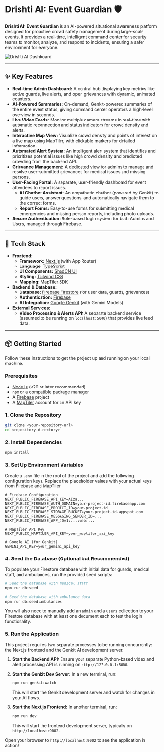 # Drishti AI: Event Guardian 🛡️

**Drishti AI: Event Guardian** is an AI-powered situational awareness platform designed for proactive crowd safety management during large-scale events. It provides a real-time, intelligent command center for security teams to monitor, analyze, and respond to incidents, ensuring a safer environment for everyone.

![Drishti AI Dashboard](https://res.cloudinary.com/dams0r5uk/image/upload/v1753526208/Picture1_wlf2zp.jpg)

---

## ✨ Key Features

*   **Real-time Admin Dashboard:** A central hub displaying key metrics like active guards, live alerts, and open grievances with dynamic, animated counters.
*   **AI-Powered Summaries:** On-demand, Genkit-powered summaries of the entire event status, giving command center operators a high-level overview in seconds.
*   **Live Video Feeds:** Monitor multiple camera streams in real-time with automatic reconnection and status indicators for crowd density and alerts.
*   **Interactive Map View:** Visualize crowd density and points of interest on a live map using MapTiler, with clickable markers for detailed information.
*   **Automated Alert System:** An intelligent alert system that identifies and prioritizes potential issues like high crowd density and predicted crowding from the backend API.
*   **Grievance Management:** A dedicated view for admins to manage and resolve user-submitted grievances for medical issues and missing persons.
*   **User-Facing Portal:** A separate, user-friendly dashboard for event attendees to report issues.
    *   **AI Chatbot Assistant:** An empathetic chatbot (powered by Genkit) to guide users, answer questions, and automatically navigate them to the correct forms.
    *   **Report Forms:** Easy-to-use forms for submitting medical emergencies and missing person reports, including photo uploads.
*   **Secure Authentication:** Role-based login system for both Admins and Users, managed through Firebase.

---

## 🚀 Tech Stack

*   **Frontend:**
    *   **Framework:** [Next.js](https://nextjs.org/) (with App Router)
    *   **Language:** [TypeScript](https://www.typescriptlang.org/)
    *   **UI Components:** [ShadCN UI](https://ui.shadcn.com/)
    *   **Styling:** [Tailwind CSS](https://tailwindcss.com/)
    *   **Mapping:** [MapTiler SDK](https://maptiler.com/sdk/)
*   **Backend & Database:**
    *   **Database:** [Firebase Firestore](https://firebase.google.com/docs/firestore) (for user data, guards, grievances)
    *   **Authentication:** [Firebase](https://firebase.google.com/)
    *   **AI Integration:** [Google Genkit](https://firebase.google.com/docs/genkit) (with Gemini Models)
*   **External Services:**
    *   **Video Processing & Alerts API:** A separate backend service (assumed to be running on `localhost:5000`) that provides live feed data.

---

## 📦 Getting Started

Follow these instructions to get the project up and running on your local machine.

### Prerequisites

*   [Node.js](https://nodejs.org/en) (v20 or later recommended)
*   `npm` or a compatible package manager
*   A [Firebase](https://firebase.google.com/) project
*   A [MapTiler](https://maptiler.com/) account for an API key

### 1. Clone the Repository

```bash
git clone <your-repository-url>
cd <repository-directory>
```

### 2. Install Dependencies

```bash
npm install
```

### 3. Set Up Environment Variables

Create a `.env` file in the root of the project and add the following configuration keys. Replace the placeholder values with your actual keys from Firebase and MapTiler.

```env
# Firebase Configuration
NEXT_PUBLIC_FIREBASE_API_KEY=AIza...
NEXT_PUBLIC_FIREBASE_AUTH_DOMAIN=your-project-id.firebaseapp.com
NEXT_PUBLIC_FIREBASE_PROJECT_ID=your-project-id
NEXT_PUBLIC_FIREBASE_STORAGE_BUCKET=your-project-id.appspot.com
NEXT_PUBLIC_FIREBASE_MESSAGING_SENDER_ID=...
NEXT_PUBLIC_FIREBASE_APP_ID=1:...:web:...

# MapTiler API Key
NEXT_PUBLIC_MAPTILER_API_KEY=your_maptiler_api_key

# Google AI (for Genkit)
GEMINI_API_KEY=your_gemini_api_key
```

### 4. Seed the Database (Optional but Recommended)

To populate your Firestore database with initial data for guards, medical staff, and ambulances, run the provided seed scripts:

```bash
# Seed the database with medical staff
npm run db:seed

# Seed the database with ambulance data
npm run db:seed:ambulances
```
You will also need to manually add an `admin` and a `users` collection to your Firestore database with at least one document each to test the login functionality.

### 5. Run the Application

This project requires two separate processes to be running concurrently: the Next.js frontend and the Genkit AI development server.

1.  **Start the Backend API:**
    Ensure your separate Python-based video and alert processing API is running on `http://127.0.0.1:5000`.

2.  **Start the Genkit Dev Server:**
    In a new terminal, run:
    ```bash
    npm run genkit:watch
    ```
    This will start the Genkit development server and watch for changes in your AI flows.

3.  **Start the Next.js Frontend:**
    In another terminal, run:
    ```bash
    npm run dev
    ```
    This will start the frontend development server, typically on `http://localhost:9002`.

Open your browser to `http://localhost:9002` to see the application in action!
